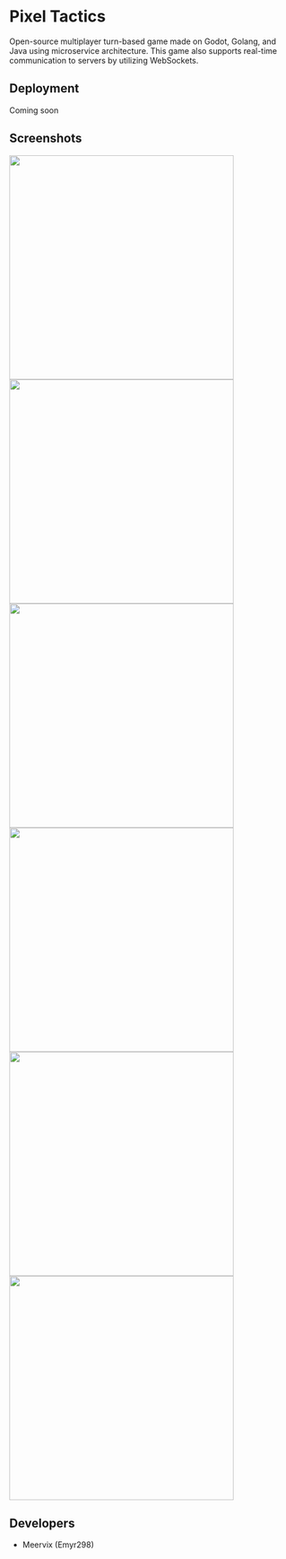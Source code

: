 # Pixel Tactics
Open-source multiplayer turn-based game made on Godot, Golang, and Java using microservice architecture. This game also supports real-time communication to servers by utilizing WebSockets.

## Deployment
Coming soon

## Screenshots
<img src="https://github.com/user-attachments/assets/d113fa3b-aed6-4775-9335-86b5ce2e2970" width="400">
<img src="https://github.com/user-attachments/assets/417ae028-3ce8-4d28-b1d7-ba9ed131dd5f" width="400">
<img src="https://github.com/user-attachments/assets/342851e2-10f8-480b-b31c-ee2d32f704db" width="400">
<img src="https://github.com/user-attachments/assets/d1917563-d460-443c-b179-3f837da8d40c" width="400">
<img src="https://github.com/user-attachments/assets/5fac216f-447f-46c7-8567-16fcd1b9ba65" width="400">
<img src="https://github.com/user-attachments/assets/2807d8da-1c51-427e-964c-7f895e6ced0f" width="400">

## Developers
- Meervix (Emyr298)
